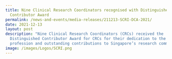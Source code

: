 ```yaml
---
title: Nine Clinical Research Coordinators recognised with Distinguished
  Contributor Award
permalink: /news-and-events/media-releases/211213-SCRI-DCA-2021/
date: 2021-12-13
layout: post
description: "Nine Clinical Research Coordinators (CRCs) received the
  Distinguished Contributor Award for CRCs for their dedication to the
  profession and outstanding contributions to Singapore’s research community. "
image: /images/Logos/SCRI.png
---
```

